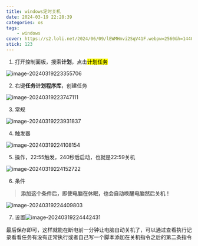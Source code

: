 ```yaml
---
title: windows定时关机
date: 2024-03-19 22:28:39
categories: os
tags: 
    - windows
cover: https://s2.loli.net/2024/06/09/lEWMHmvi2SqV41F.webpw=2560&h=1440&fmt=webp
stick: 123
---
```


1. 打开控制面板，搜索**计划**，点击<mark>计划任务</mark>

![image-20240319223355706](https://s2.loli.net/2024/03/19/8olEi2dyD5xTKcG.png)

2. 右键**任务计划程序库**，创建任务

![image-20240319223747111](https://s2.loli.net/2024/03/19/gpT9YVFaxUEWq3C.png)

3. 常规

![image-20240319223931837](https://s2.loli.net/2024/03/19/Mr2XbwVfNPxUD8g.png)

4. 触发器

![image-20240319224108154](https://s2.loli.net/2024/03/19/oIUu7gqSaji2O83.png)

5. 操作，22:55触发，240秒后启动，也就是22:59关机

![image-20240319224152722](https://s2.loli.net/2024/09/25/upVvQNW6Zt2IdC8.png)

6. 条件
> **添加这个条件后，即使电脑在休眠，也会自动唤醒电脑然后关机！**

![image-20240319224409803](https://s2.loli.net/2024/09/25/Ex9OzeNFTprJBdt.png)

7. 设置![image-20240319224442431](https://s2.loli.net/2024/09/25/6YbUoycx5kMfw7h.png)

最后保存即可，这样就能在断电前一分钟让电脑自动关机了，可以通过查看执行记录看看任务有没有正常执行或者自己写一个脚本添加在关机指令之后的第二条指令
